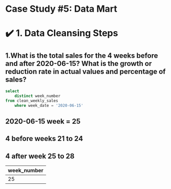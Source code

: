 # Case Study #5: Data Mart

# ✔️ 1. Data Cleansing Steps

## 1.What is the total sales for the 4 weeks before and after 2020-06-15? What is the growth or reduction rate in actual values and percentage of sales?

````sql
select 
	distinct week_number
from clean_weekly_sales 
	where week_date = '2020-06-15'
````
## 2020-06-15 week = 25
## 4 before weeks 21 to 24 
## 4 after week 25 to 28 

| week_number |
|-------------|
| 25          |
